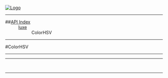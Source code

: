 
[![Logo](../../images/logo.png)](../../index.html)

---


##[API Index](../../api/index.html#luxe)   
&emsp;&emsp;&emsp;[luxe](./)   
&emsp;&emsp;&emsp;&emsp;&emsp;&emsp;ColorHSV

---

#ColorHSV


---




---



&nbsp;
&nbsp;
&nbsp;

---  


&nbsp;   
&nbsp;   